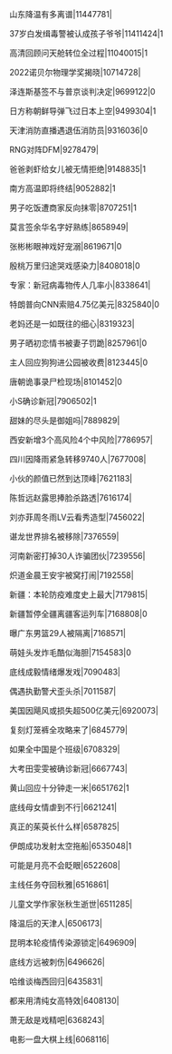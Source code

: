 山东降温有多离谱|11447781|

37岁白发缉毒警被认成孩子爷爷|11411424|1

高清回顾问天舱转位全过程|11040015|1

2022诺贝尔物理学奖揭晓|10714728|

泽连斯基签不与普京谈判决定|9699122|0

日方称朝鲜导弹飞过日本上空|9499304|1

天津消防直播遇退伍消防员|9316036|0

RNG对阵DFM|9278479|

爸爸剥虾给女儿被无情拒绝|9148835|1

南方高温即将终结|9052882|1

男子吃饭遭商家反向抹零|8707251|1

莫言签余华名字好熟练|8658949|

张彬彬眼神戏好宠溺|8619671|0

殷桃万里归途哭戏感染力|8408018|0

专家：新冠病毒物传人几率小|8338641|

特朗普向CNN索赔4.75亿美元|8325840|0

老妈还是一如既往的细心|8319323|

男子晒初恋情书被妻子罚跪|8257961|0

主人回应狗狗进公园被收费|8123445|0

唐朝诡事录尸检现场|8101452|0

小S确诊新冠|7906502|1

甜妹的尽头是御姐吗|7889829|

西安新增3个高风险4个中风险|7786957|

四川因降雨紧急转移9740人|7677008|

小伙的颜值已然到达顶峰|7621183|

陈哲远赵露思捧脸杀路透|7616174|

刘亦菲周冬雨LV云看秀造型|7456022|

谌龙世界排名被移除|7376559|

河南新密打掉30人诈骗团伙|7239556|

炽道金晨王安宇被窝打闹|7192558|

新疆：本轮防疫难度史上最大|7179815|

新疆暂停全疆离疆客运列车|7168808|0

曝广东男篮29人被隔离|7168571|

萌娃头发炸毛酷似海胆|7154583|0

底线成毅情绪爆发戏|7090483|

偶遇执勤警犬歪头杀|7011587|

美国因飓风或损失超500亿美元|6920073|

复刻灯笼裤全攻略来了|6845779|

如果全中国是个班级|6708329|

大考田雯雯被确诊新冠|6667743|

黄山回应十分钟走一米|6651762|1

底线母女情虐到不行|6621241|

真正的茱萸长什么样|6587825|

伊朗成功发射太空拖船|6535048|1

可能是月亮不会眨眼|6522608|

主线任务夺回秋雅|6516861|

儿童文学作家张秋生逝世|6511285|

降温后的天津人|6506173|

昆明本轮疫情传染源锁定|6496909|

底线方远被刺伤|6496626|

哈维谈梅西回归|6435831|

都来用清纯女高特效|6408130|

萧无敌是戏精吧|6368243|

电影一盘大棋上线|6068116|

